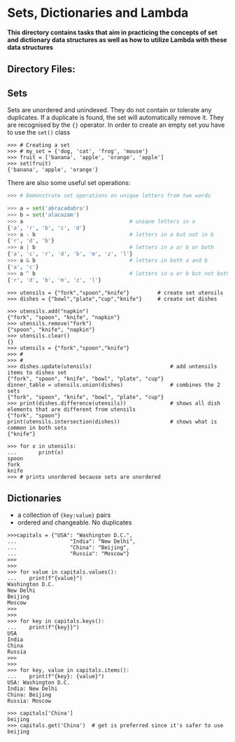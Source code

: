 # Sets, Dictionaries and Lambda

**This directory contains tasks that aim in practicing the concepts of set and dictionary data structures as well as how to utilize Lambda with these data structures**

## Directory Files:

## Sets

Sets are unordered and unindexed. They do not contain or tolerate any duplicates. If a duplicate is found, the set will automatically remove it. They are recognised by the `{}` operator. In order to create an empty set you have to use the `set()` class

```Python3
>>> # Creating a set
>>> # my_set = {'dog, 'cat', 'frog', 'mouse'}
>>> fruit = ['banana', 'apple', 'orange', 'apple']
>>> set(fruit)
{'banana', 'apple', 'orange'}
```

There are also some useful set operations:

```Python 3
>>> # Demonstrate set operations on unique letters from two words

>>> a = set('abracadabra')
>>> b = set('alacazam')
>>> a                                  # unique letters in a
{'a', 'r', 'b', 'c', 'd'}
>>> a - b                              # letters in a but not in b
{'r', 'd', 'b'}
>>> a | b                              # letters in a or b or both
{'a', 'c', 'r', 'd', 'b', 'm', 'z', 'l'}
>>> a & b                              # letters in both a and b
{'a', 'c'}
>>> a ^ b                              # letters in a or b but not both
{'r', 'd', 'b', 'm', 'z', 'l'}
```

```Python3
>>> utensils = {"fork","spoon","knife"}         # create set utensils
>>> dishes = {"bowl","plate","cup","knife"}     # create set dishes

>>> utensils.add("napkin")
{"fork", "spoon", "knife", "napkin"}
>>> utensils.remove("fork")
{"spoon", "knife", "napkin"}
>>> utensils.clear()
{}
>>> utensils = {"fork","spoon","knife"}
>>> #
>>> #
>>> dishes.update(utensils)                         # add untensils items to dishes set
{"fork", "spoon", "knife", "bowl", "plate", "cup"}
dinner_table = utensils.union(dishes)               # combines the 2 sets
{"fork", "spoon", "knife", "bowl", "plate", "cup"}
>>> print(dishes.difference(utensils))              # shows all dish elements that are different from utensils
{"fork", "spoon"}
print(utensils.intersection(dishes))                # shows what is common in both sets
{"knife"}

>>> for x in utensils:
...       print(x)
spoon
fork
knife
>>> # prints unordered because sets are unordered
```

## Dictionaries

* a collection of `{key:value}` pairs
* ordered and changeable. No duplicates

```Python3
>>>capitals = {"USA": "Washington D.C.",
...                 "India": "New Delhi",
...                 "China": "Beijing",
...                 "Russia": "Moscow"}
>>>
>>>
>>> for value in capitals.values():
...    print(f"{value}")
Washington D.C.
New Delhi
Beijing
Moscow
>>>
>>>
>>> for key in capitals.keys():
...    print(f"{key}}")
USA
India
China
Russia
>>>
>>>
>>> for key, value in capitals.items():
...    print(f"{key}: {value}")
USA: Washington D.C.
India: New Delhi
China: Beijing
Russia: Moscow

>>> capitals['China']
beijing
>>> capitals.get('China')  # get is preferred since it's safer to use
beijing

```

